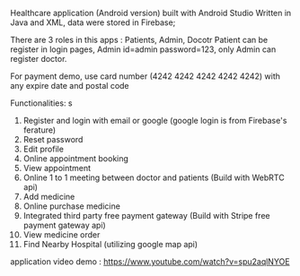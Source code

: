 Healthcare application (Android version) built with Android Studio Written in Java and XML, data were stored in Firebase;

There are 3 roles in this apps : Patients, Admin, Docotr
Patient can be register in login pages, Admin id=admin password=123, only Admin can register doctor. 

For payment demo, use card number (4242 4242 4242 4242 4242) with any expire date and postal code

Functionalities: s
1. Register and login with email or google (google login is from Firebase's ferature)
2. Reset password
3. Edit profile
4. Online appointment booking
5. View appointment
6. Online 1 to 1 meeting between doctor and patients (Build with WebRTC api)
7. Add medicine
8. Online purchase medicine
9. Integrated third party free payment gateway (Build with Stripe free payment gateway api)
10. View medicine order
11. Find Nearby Hospital (utilizing google map api)

application video demo : https://www.youtube.com/watch?v=spu2aqlNYOE

